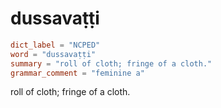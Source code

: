 # dussavaṭṭi

``` toml
dict_label = "NCPED"
word = "dussavaṭṭi"
summary = "roll of cloth; fringe of a cloth."
grammar_comment = "feminine a"
```

roll of cloth; fringe of a cloth.

